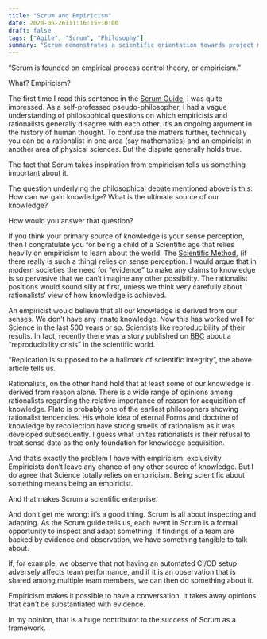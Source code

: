```yaml
---
title: "Scrum and Empiricism"
date: 2020-06-26T11:16:15+10:00
draft: false
tags: ["Agile", "Scrum", "Philosophy"]
summary: "Scrum demonstrates a scientific orientation towards project management.  It's foundations in empiricism make it a scientific enterprise."
---
```

“Scrum is founded on empirical process control theory, or empiricism.”

What?  Empiricism?

The first time I read this sentence in the <a target="_blank" href="https://www.scrumguides.org/scrum-guide.html">Scrum Guide</a>, I was quite impressed.  As a self-professed pseudo-philosopher, I had a vague understanding of philosophical questions on which empiricists and rationalists generally disagree with each other.  It’s an ongoing argument in the history of human thought.  To confuse the matters further, technically you can be a rationalist in one area (say mathematics) and an empiricist in another area of physical sciences.  But the dispute generally holds true.

The fact that Scrum takes inspiration from empiricism tells us something important about it.

The question underlying the philosophical debate mentioned above is this:  How can we gain knowledge?  What is the ultimate source of our knowledge?

How would you answer that question?

If you think your primary source of knowledge is your sense perception, then I congratulate you for being a child of a Scientific age that relies heavily on empiricism to learn about the world.  The <a target="_blank" href="https://www.khanacademy.org/science/biology/intro-to-biology/science-of-biology/a/the-science-of-biology">Scientific Method</a>, (if there really is such a thing) relies on sense perception.  I would argue that in modern societies the need for “evidence” to make any claims to knowledge is so pervasive that we can’t imagine any other possibility.  The rationalist positions would sound silly at first, unless we think very carefully about rationalists’ view of how knowledge is achieved.

An empiricist would believe that all our knowledge is derived from our senses.  We don’t have any innate knowledge.  Now this has worked well for Science in the last 500 years or so.  Scientists like reproducibility of their results.  In fact, recently there was a story published on <a href="http://www.bbc.com/news/science-environment-39054778" target="blank">BBC</a> about a “reproducibility crisis” in the scientific world.

“Replication is supposed to be a hallmark of scientific integrity”, the above article tells us.

Rationalists, on the other hand hold that at least some of our knowledge is derived from reason alone.  There is a wide range of opinions among rationalists regarding the relative importance of reason for acquisition of knowledge.  Plato is probably one of the earliest philosophers showing rationalist tendencies.  His whole idea of eternal Forms and doctrine of knowledge by recollection have strong smells of rationalism as it was developed subsequently.  I guess what unites rationalists is their refusal to treat sense data as the only foundation for knowledge acquisition.

And that’s exactly the problem I have with empiricism: exclusivity.  Empiricists don’t leave any chance of any other source of knowledge.  But I do agree that Science totally relies on empiricism.  Being scientific about something means being an empiricist.

And that makes Scrum a scientific enterprise.

And don’t get me wrong: it’s a good thing.  Scrum is all about inspecting and adapting.  As the Scrum guide tells us, each event in Scrum is a formal opportunity to inspect and adapt something.  If findings of a team are backed by evidence and observation, we have something tangible to talk about.

If, for example, we observe that not having an automated CI/CD setup adversely affects team performance, and if it is an observation that is shared among multiple team members, we can then do something about it.

Empiricism makes it possible to have a conversation.  It takes away opinions that can’t be substantiated with evidence.

In my opinion, that is a huge contributor to the success of Scrum as a framework.

